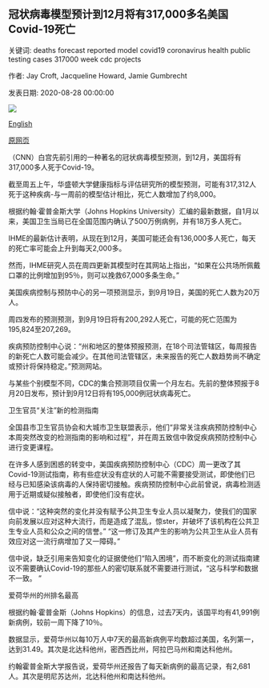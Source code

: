 ## 冠状病毒模型预计到12月将有317,000多名美国Covid-19死亡

关键词: deaths forecast reported model covid19 coronavirus health public testing cases 317000 week cdc projects

作者: Jay Croft, Jacqueline Howard, Jamie Gumbrecht

发表日期: 2020-08-28 00:00:00

![](https://cdn.cnn.com/cnnnext/dam/assets/200828083322-restricted-new-york-funeral-home-0429-super-tease.jpg)

[English](Coronavirus%20model%20projects%20more%20than%20317%2C000%20US%20Covid-19%20deaths%20by%20December.md)

[原网页](https://edition.cnn.com/2020/08/28/health/us-coronavirus-friday/index.html)

（CNN）白宫先前引用的一种著名的冠状病毒模型预测，到12月，美国将有317,000多人死于Covid-19。

截至周五上午，华盛顿大学健康指标与评估研究所的模型预测，可能有317,312人死于这种疾病-与一周前的模型估计相比，死亡人数增加了约8,000。

根据约翰·霍普金斯大学（Johns Hopkins University）汇编的最新数据，自1月以来，美国卫生当局已在全国范围内确认了500万例病例，并有18万多人死亡。

IHME的最新估计表明，从现在到12月，美国可能还会有136,000多人死亡，每天的死亡率可能会上升到每天2,000多。

然而，IHME研究人员在周四更新其模型时在其网站上指出，“如果在公共场所佩戴口罩的比例增加到95％，则可以挽救67,000多条生命。”

美国疾病控制与预防中心的另一项预测显示，到9月19日，美国的死亡人数为20万人。

周四发布的预测预测，到9月19日将有200,292人死亡，可能的死亡范围为195,824至207,269。

疾病预防控制中心说：“州和地区的整体预报预测，在18个司法管辖区，每周报告的新死亡人数可能会减少。在其他司法管辖区，未来报告的死亡人数趋势尚不确定或预计将保持稳定。”预测网站。

与某些个别模型不同，CDC的集合预测项目仅需一个月左右。先前的整体预报于8月20日发布，预计到9月12日将有195,000例冠状病毒死亡。

卫生官员“关注”新的检测指南

全国县市卫生官员协会和大城市卫生联盟表示，他们“非常关注疾病预防控制中心本周突然改变的检测指南的影响和过程”，并在周五致信中敦促疾病预防控制中心进行变更课程。

在许多人感到困惑的转变中，美国疾病预防控制中心（CDC）周一更改了其Covid-19测试指南，称有些症状没有症状的人可能不需要接受测试，即使他们已经与已知感染该病毒的人保持密切接触。疾病预防控制中心此前曾说，病毒检测适用于近期或疑似接触者，即使他们没有症状。

信中说：“这种突然的变化并没有赋予公共卫生专业人员以凝聚力，使我们的国家向前发展以应对这种大流行，而是造成了混乱，惊ster，并破坏了该机构在公共卫生专业人员和公众之间的信誉。” “这一修订及其产生的影响为公共卫生从业人员有效应对这一流行病增加了又一障碍。”

信中说，缺乏引用来告知变化的证据使他们“陷入困境”，而不断变化的测试指南建议不需要确认Covid-19的那些人的密切联系就不需要进行测试，“这与科学和数据不一致。 ”

爱荷华州的州排名最高

根据约翰·霍普金斯（Johns Hopkins）的信息，过去7天内，该国平均有41,991例新病例，较前一周下降了10％。

数据显示，爱荷华州以每10万人中7天的最高新病例平均数超过美国，名列第一，达到31.49。其次是北达科他州，密西西比州，阿拉巴马州和南达科他州。

约翰霍普金斯大学报告说，爱荷华州还报告了每天新病例的最高记录，有2,681人。其次是明尼苏达州，北达科他州和南达科他州。